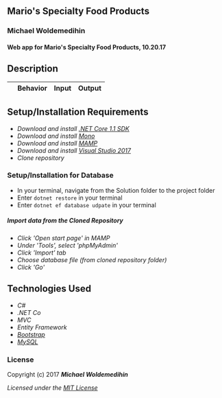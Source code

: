 ## Mario's Specialty Food Products

### Michael Woldemedihin

#### Web app for Mario's Specialty Food Products, 10.20.17


## Description


|| Behavior  | Input  | Output  |
|---|---|---|---|


## Setup/Installation Requirements

* _Download and install [.NET Core 1.1 SDK](https://www.microsoft.com/net/download/core)_
* _Download and install [Mono](http://www.mono-project.com/download/)_
* _Download and install [MAMP](https://www.mamp.info/en/)_
* _Download and install [Visual Studio 2017](https://www.visualstudio.com/)_
* _Clone repository_

### Setup/Installation for Database
* In your terminal, navigate from the Solution folder to the project folder
* Enter `dotnet restore` in your terminal
* Enter `dotnet ef database udpate` in your terminal

##### Import data from the Cloned Repository
* _Click 'Open start page' in MAMP_
* _Under 'Tools', select 'phpMyAdmin'_
* _Click 'Import' tab_
* _Choose database file (from cloned repository folder)_
* _Click 'Go'_

## Technologies Used
* _C#_
* _.NET Co_
* _MVC_
* _Entity Framework_
* _[Bootstrap](http://getbootstrap.com/getting-started/)_
* _[MySQL](https://www.mysql.com/)_

### License

Copyright (c) 2017 **_Michael Woldemedihin_**

*Licensed under the [MIT License](https://opensource.org/licenses/MIT)*

